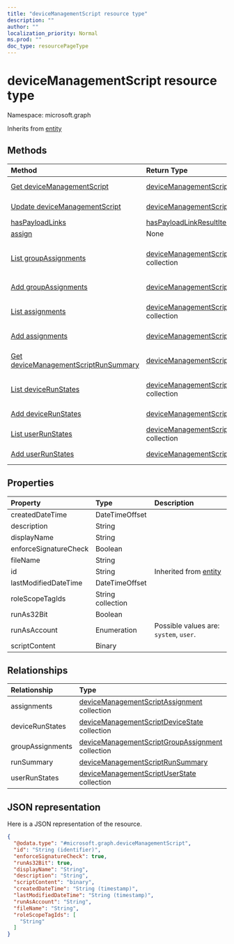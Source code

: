 ```yaml
---
title: "deviceManagementScript resource type"
description: ""
author: ""
localization_priority: Normal
ms.prod: ""
doc_type: resourcePageType
---
```


# deviceManagementScript resource type


Namespace: microsoft.graph




Inherits from [entity](../resources/entity.md)

## Methods
|Method|Return Type|Description|
|:---|:---|:---|
|[Get deviceManagementScript](../api/devicemanagementscript-get.md)|[deviceManagementScript](../resources/devicemanagementscript.md)|Read properties and relationships of the [deviceManagementScript](../resources/devicemanagementscript.md) object.|
|[Update deviceManagementScript](../api/devicemanagementscript-update.md)|[deviceManagementScript](../resources/devicemanagementscript.md)|Update the properties of a [deviceManagementScript](../resources/devicemanagementscript.md) object.|
|[hasPayloadLinks](../api/devicemanagementscript-haspayloadlinks.md)|[hasPayloadLinkResultItem](../resources/haspayloadlinkresultitem.md) collection||
|[assign](../api/devicemanagementscript-assign.md)|None||
|[List groupAssignments](../api/devicemanagementscript-list-groupassignments.md)|[deviceManagementScriptGroupAssignment](../resources/devicemanagementscriptgroupassignment.md) collection|Get the deviceManagementScriptGroupAssignments from the groupAssignments navigation property.|
|[Add groupAssignments](../api/devicemanagementscript-post-groupassignments.md)|[deviceManagementScriptGroupAssignment](../resources/devicemanagementscriptgroupassignment.md)|Add groupAssignments by posting to the groupAssignments collection.|
|[List assignments](../api/devicemanagementscript-list-assignments.md)|[deviceManagementScriptAssignment](../resources/devicemanagementscriptassignment.md) collection|Get the deviceManagementScriptAssignments from the assignments navigation property.|
|[Add assignments](../api/devicemanagementscript-post-assignments.md)|[deviceManagementScriptAssignment](../resources/devicemanagementscriptassignment.md)|Add assignments by posting to the assignments collection.|
|[Get deviceManagementScriptRunSummary](../api/devicemanagementscriptrunsummary-get.md)|[deviceManagementScriptRunSummary](../resources/devicemanagementscriptrunsummary.md)|Read properties and relationships of the [deviceManagementScriptRunSummary](../resources/devicemanagementscriptrunsummary.md) object.|
|[List deviceRunStates](../api/devicemanagementscript-list-devicerunstates.md)|[deviceManagementScriptDeviceState](../resources/devicemanagementscriptdevicestate.md) collection|Get the deviceManagementScriptDeviceStates from the deviceRunStates navigation property.|
|[Add deviceRunStates](../api/devicemanagementscript-post-devicerunstates.md)|[deviceManagementScriptDeviceState](../resources/devicemanagementscriptdevicestate.md)|Add deviceRunStates by posting to the deviceRunStates collection.|
|[List userRunStates](../api/devicemanagementscript-list-userrunstates.md)|[deviceManagementScriptUserState](../resources/devicemanagementscriptuserstate.md) collection|Get the deviceManagementScriptUserStates from the userRunStates navigation property.|
|[Add userRunStates](../api/devicemanagementscript-post-userrunstates.md)|[deviceManagementScriptUserState](../resources/devicemanagementscriptuserstate.md)|Add userRunStates by posting to the userRunStates collection.|

## Properties
|Property|Type|Description|
|:---|:---|:---|
|createdDateTime|DateTimeOffset||
|description|String||
|displayName|String||
|enforceSignatureCheck|Boolean||
|fileName|String||
|id|String| Inherited from [entity](../resources/entity.md)|
|lastModifiedDateTime|DateTimeOffset||
|roleScopeTagIds|String collection||
|runAs32Bit|Boolean||
|runAsAccount|Enumeration| Possible values are: `system`, `user`.|
|scriptContent|Binary||

## Relationships
|Relationship|Type|Description|
|:---|:---|:---|
|assignments|[deviceManagementScriptAssignment](../resources/devicemanagementscriptassignment.md) collection||
|deviceRunStates|[deviceManagementScriptDeviceState](../resources/devicemanagementscriptdevicestate.md) collection||
|groupAssignments|[deviceManagementScriptGroupAssignment](../resources/devicemanagementscriptgroupassignment.md) collection||
|runSummary|[deviceManagementScriptRunSummary](../resources/devicemanagementscriptrunsummary.md)||
|userRunStates|[deviceManagementScriptUserState](../resources/devicemanagementscriptuserstate.md) collection||

## JSON representation
Here is a JSON representation of the resource.
<!-- {
  "blockType": "resource",
  "keyProperty": "id",
  "@odata.type": "microsoft.graph.deviceManagementScript",
  "baseType": "microsoft.graph.entity",
  "openType": false
}
-->
``` json
{
  "@odata.type": "#microsoft.graph.deviceManagementScript",
  "id": "String (identifier)",
  "enforceSignatureCheck": true,
  "runAs32Bit": true,
  "displayName": "String",
  "description": "String",
  "scriptContent": "binary",
  "createdDateTime": "String (timestamp)",
  "lastModifiedDateTime": "String (timestamp)",
  "runAsAccount": "String",
  "fileName": "String",
  "roleScopeTagIds": [
    "String"
  ]
}
```

